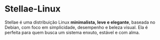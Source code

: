# Stellae-Linux
Stellae é uma distribuição Linux **minimalista, leve e elegante**, baseada no Debian, com foco em simplicidade, desempenho e beleza visual. Ela é perfeita para quem busca um sistema enxuto, estável e com alma.
